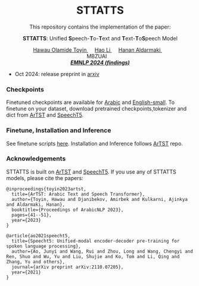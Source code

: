 <div align="center">

<h1> STTATTS </h1>
This repository contains the implementation of the paper:

**STTATTS**: Unified **S**peech-**T**o-**T**ext and **T**ext-**T**o**S**peech Model

<div>
    <a href='https://www.linkedin.com/in/toyinhawau/' >Hawau Olamide Toyin </a>&emsp;
    <a href='' target='_blank'>Hao Li </a>&emsp;
    <a href='https://linkedin.com/in/hanan-aldarmaki/' target='_blank'>Hanan Aldarmaki </a>&emsp;
</div>
<!-- <br> -->
<div>
     MBZUAI &emsp;
</div>
<!-- <br> -->
<i><strong><a href='' target='_blank'>EMNLP 2024 (findings)</a></strong></i>
<br>
</div>

- Oct 2024: release preprint in [arxiv](https://arxiv.org/abs/2410.18607)

### Checkpoints

Finetuned checkpoints are available for [Arabic](https://huggingface.co/MBZUAI/STTATTS/blob/main/checkpoint_ar_wo_d.pt) and [English-small](https://huggingface.co/MBZUAI/STTATTS/blob/main/checkpoint_en_small.pt). To finetune on your dataset, download pretrained checkpoints,tokenizer and dict from [ArTST](https://github.com/mbzuai-nlp/ArTST/) and [SpeechT5](https://github.com/microsoft/SpeechT5/tree/main/SpeechT5).


### Finetune, Installation and Inference

See finetune scripts [here](./scripts/). Installation and Inference follows [ArTST](https://github.com/mbzuai-nlp/ArTST/) repo.


### Acknowledgements

STTATTS is built on [ArTST](https://aclanthology.org/2023.arabicnlp-1.5/) and [SpeechT5](https://arxiv.org/abs/2110.07205). If you use any of STTATTS models, please cite the papers:

```
@inproceedings{toyin2023artst,
  title={ArTST: Arabic Text and Speech Transformer},
  author={Toyin, Hawau and Djanibekov, Amirbek and Kulkarni, Ajinkya and Aldarmaki, Hanan},
  booktitle={Proceedings of ArabicNLP 2023},
  pages={41--51},
  year={2023}
}

@article{ao2021speecht5,
  title={Speecht5: Unified-modal encoder-decoder pre-training for spoken language processing},
  author={Ao, Junyi and Wang, Rui and Zhou, Long and Wang, Chengyi and Ren, Shuo and Wu, Yu and Liu, Shujie and Ko, Tom and Li, Qing and Zhang, Yu and others},
  journal={arXiv preprint arXiv:2110.07205},
  year={2021}
}
```


